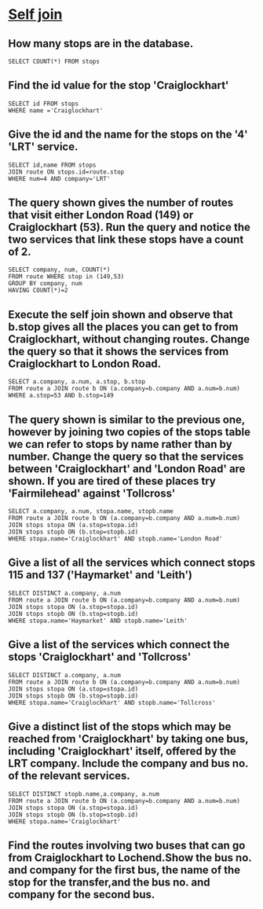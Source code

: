 # [Self join](https://sqlzoo.net/wiki/Self_join)

## How many stops are in the database.

    SELECT COUNT(*) FROM stops

## Find the id value for the stop 'Craiglockhart'

    SELECT id FROM stops
    WHERE name ='Craiglockhart'
    
## Give the id and the name for the stops on the '4' 'LRT' service.

    SELECT id,name FROM stops
    JOIN route ON stops.id=route.stop
    WHERE num=4 AND company='LRT'
    
## The query shown gives the number of routes that visit either London Road (149) or Craiglockhart (53). Run the query and notice the two services that link these stops have a count of 2. 

    SELECT company, num, COUNT(*)
    FROM route WHERE stop in (149,53)
    GROUP BY company, num
    HAVING COUNT(*)=2

## Execute the self join shown and observe that b.stop gives all the places you can get to from Craiglockhart, without changing routes. Change the query so that it shows the services from Craiglockhart to London Road.

    SELECT a.company, a.num, a.stop, b.stop
    FROM route a JOIN route b ON (a.company=b.company AND a.num=b.num)
    WHERE a.stop=53 AND b.stop=149
    
 ## The query shown is similar to the previous one, however by joining two copies of the stops table we can refer to stops by name rather than by number. Change the query so that the services between 'Craiglockhart' and 'London Road' are shown. If you are tired of these places try 'Fairmilehead' against 'Tollcross'
 
    SELECT a.company, a.num, stopa.name, stopb.name
    FROM route a JOIN route b ON (a.company=b.company AND a.num=b.num)
    JOIN stops stopa ON (a.stop=stopa.id)
    JOIN stops stopb ON (b.stop=stopb.id)
    WHERE stopa.name='Craiglockhart' AND stopb.name='London Road'
    
 ## Give a list of all the services which connect stops 115 and 137 ('Haymarket' and 'Leith')

    SELECT DISTINCT a.company, a.num
    FROM route a JOIN route b ON (a.company=b.company AND a.num=b.num)
    JOIN stops stopa ON (a.stop=stopa.id)
    JOIN stops stopb ON (b.stop=stopb.id)
    WHERE stopa.name='Haymarket' AND stopb.name='Leith'
    
## Give a list of the services which connect the stops 'Craiglockhart' and 'Tollcross'

    SELECT DISTINCT a.company, a.num
    FROM route a JOIN route b ON (a.company=b.company AND a.num=b.num)
    JOIN stops stopa ON (a.stop=stopa.id)
    JOIN stops stopb ON (b.stop=stopb.id)
    WHERE stopa.name='Craiglockhart' AND stopb.name='Tollcross'
    
## Give a distinct list of the stops which may be reached from 'Craiglockhart' by taking one bus, including 'Craiglockhart' itself, offered by the LRT company. Include the company and bus no. of the relevant services.

    SELECT DISTINCT stopb.name,a.company, a.num
    FROM route a JOIN route b ON (a.company=b.company AND a.num=b.num)
    JOIN stops stopa ON (a.stop=stopa.id)
    JOIN stops stopb ON (b.stop=stopb.id)
    WHERE stopa.name='Craiglockhart'
    
## Find the routes involving two buses that can go from Craiglockhart to Lochend.Show the bus no. and company for the first bus, the name of the stop for the transfer,and the bus no. and company for the second bus. 

    
